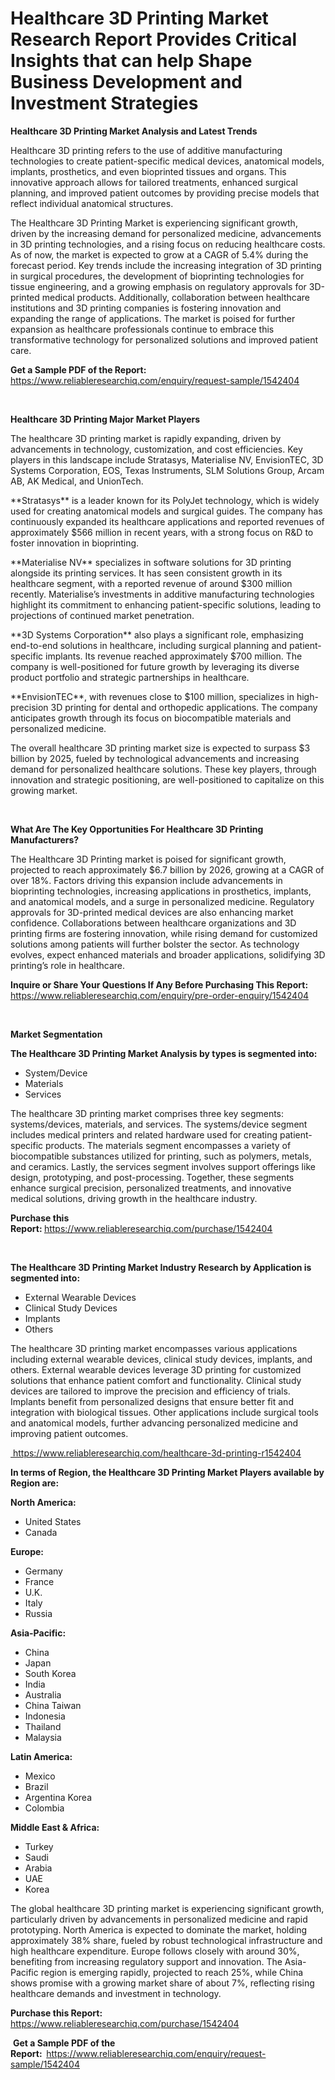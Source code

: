 <p><h1>Healthcare 3D Printing Market Research Report Provides Critical Insights that can help Shape Business Development and Investment Strategies</h1></p><p><strong>Healthcare 3D Printing Market Analysis and Latest Trends</strong></p>
<p><p>Healthcare 3D printing refers to the use of additive manufacturing technologies to create patient-specific medical devices, anatomical models, implants, prosthetics, and even bioprinted tissues and organs. This innovative approach allows for tailored treatments, enhanced surgical planning, and improved patient outcomes by providing precise models that reflect individual anatomical structures.</p><p>The Healthcare 3D Printing Market is experiencing significant growth, driven by the increasing demand for personalized medicine, advancements in 3D printing technologies, and a rising focus on reducing healthcare costs. As of now, the market is expected to grow at a CAGR of 5.4% during the forecast period. Key trends include the increasing integration of 3D printing in surgical procedures, the development of bioprinting technologies for tissue engineering, and a growing emphasis on regulatory approvals for 3D-printed medical products. Additionally, collaboration between healthcare institutions and 3D printing companies is fostering innovation and expanding the range of applications. The market is poised for further expansion as healthcare professionals continue to embrace this transformative technology for personalized solutions and improved patient care.</p></p>
<p><strong>Get a Sample PDF of the Report:&nbsp;</strong> <a href="https://www.reliableresearchiq.com/enquiry/request-sample/1542404?utm_campaign=1087&utm_medium=2&utm_source=Github&utm_content=ia&utm_term=13042025&utm_id=healthcare-3d-printing">https://www.reliableresearchiq.com/enquiry/request-sample/1542404</a></p>
<p>&nbsp;</p>
<p><strong>Healthcare 3D Printing Major Market Players</strong></p>
<p><p>The healthcare 3D printing market is rapidly expanding, driven by advancements in technology, customization, and cost efficiencies. Key players in this landscape include Stratasys, Materialise NV, EnvisionTEC, 3D Systems Corporation, EOS, Texas Instruments, SLM Solutions Group, Arcam AB, AK Medical, and UnionTech. </p><p>**Stratasys** is a leader known for its PolyJet technology, which is widely used for creating anatomical models and surgical guides. The company has continuously expanded its healthcare applications and reported revenues of approximately $566 million in recent years, with a strong focus on R&D to foster innovation in bioprinting.</p><p>**Materialise NV** specializes in software solutions for 3D printing alongside its printing services. It has seen consistent growth in its healthcare segment, with a reported revenue of around $300 million recently. Materialise’s investments in additive manufacturing technologies highlight its commitment to enhancing patient-specific solutions, leading to projections of continued market penetration.</p><p>**3D Systems Corporation** also plays a significant role, emphasizing end-to-end solutions in healthcare, including surgical planning and patient-specific implants. Its revenue reached approximately $700 million. The company is well-positioned for future growth by leveraging its diverse product portfolio and strategic partnerships in healthcare.</p><p>**EnvisionTEC**, with revenues close to $100 million, specializes in high-precision 3D printing for dental and orthopedic applications. The company anticipates growth through its focus on biocompatible materials and personalized medicine.</p><p>The overall healthcare 3D printing market size is expected to surpass $3 billion by 2025, fueled by technological advancements and increasing demand for personalized healthcare solutions. These key players, through innovation and strategic positioning, are well-positioned to capitalize on this growing market.</p></p>
<p>&nbsp;</p>
<p><strong>What Are The Key Opportunities For Healthcare 3D Printing Manufacturers?</strong></p>
<p><p>The Healthcare 3D Printing market is poised for significant growth, projected to reach approximately $6.7 billion by 2026, growing at a CAGR of over 18%. Factors driving this expansion include advancements in bioprinting technologies, increasing applications in prosthetics, implants, and anatomical models, and a surge in personalized medicine. Regulatory approvals for 3D-printed medical devices are also enhancing market confidence. Collaborations between healthcare organizations and 3D printing firms are fostering innovation, while rising demand for customized solutions among patients will further bolster the sector. As technology evolves, expect enhanced materials and broader applications, solidifying 3D printing’s role in healthcare.</p></p>
<p><strong>Inquire or Share Your Questions If Any Before Purchasing This Report:</strong> <a href="https://www.reliableresearchiq.com/enquiry/pre-order-enquiry/1542404?utm_campaign=1087&utm_medium=2&utm_source=Github&utm_content=ia&utm_term=13042025&utm_id=healthcare-3d-printing">https://www.reliableresearchiq.com/enquiry/pre-order-enquiry/1542404</a></p>
<p>&nbsp;</p>
<p><strong>Market Segmentation</strong></p>
<p><strong>The Healthcare 3D Printing Market Analysis by types is segmented into:</strong></p>
<p><ul><li>System/Device</li><li>Materials</li><li>Services</li></ul></p>
<p><p>The healthcare 3D printing market comprises three key segments: systems/devices, materials, and services. The systems/device segment includes medical printers and related hardware used for creating patient-specific products. The materials segment encompasses a variety of biocompatible substances utilized for printing, such as polymers, metals, and ceramics. Lastly, the services segment involves support offerings like design, prototyping, and post-processing. Together, these segments enhance surgical precision, personalized treatments, and innovative medical solutions, driving growth in the healthcare industry.</p></p>
<p><strong>Purchase this Report:&nbsp;</strong><a href="https://www.reliableresearchiq.com/purchase/1542404?utm_campaign=1087&utm_medium=2&utm_source=Github&utm_content=ia&utm_term=13042025&utm_id=healthcare-3d-printing">https://www.reliableresearchiq.com/purchase/1542404</a></p>
<p>&nbsp;</p>
<p><strong>The Healthcare 3D Printing Market Industry Research by Application is segmented into:</strong></p>
<p><ul><li>External Wearable Devices</li><li>Clinical Study Devices</li><li>Implants</li><li>Others</li></ul></p>
<p><p>The healthcare 3D printing market encompasses various applications including external wearable devices, clinical study devices, implants, and others. External wearable devices leverage 3D printing for customized solutions that enhance patient comfort and functionality. Clinical study devices are tailored to improve the precision and efficiency of trials. Implants benefit from personalized designs that ensure better fit and integration with biological tissues. Other applications include surgical tools and anatomical models, further advancing personalized medicine and improving patient outcomes.</p></p>
<p><a href="https://www.reliableresearchiq.com/healthcare-3d-printing-r1542404?utm_campaign=1087&utm_medium=2&utm_source=Github&utm_content=ia&utm_term=13042025&utm_id=healthcare-3d-printing">&nbsp;https://www.reliableresearchiq.com/healthcare-3d-printing-r1542404</a></p>
<p><strong>In terms of Region, the Healthcare 3D Printing Market Players available by Region are:</strong></p>
<p>
    <p> <strong> North America: </strong>
        <ul>
            <li>United States</li>
            <li>Canada</li>
        </ul>
        </p> 
    <p> <strong> Europe: </strong>
        <ul>
            <li>Germany</li>
            <li>France</li>
            <li>U.K.</li>
            <li>Italy</li>
            <li>Russia</li>
        </ul>
        </p> 
    <p> <strong> Asia-Pacific: </strong>
        <ul>
            <li>China</li>
            <li>Japan</li>
            <li>South Korea</li>
            <li>India</li>
            <li>Australia</li>
            <li>China Taiwan</li>
            <li>Indonesia</li>
            <li>Thailand</li>
            <li>Malaysia</li>
        </ul>
        </p> 
    <p> <strong> Latin America: </strong>
        <ul>
            <li>Mexico</li>
            <li>Brazil</li>
            <li>Argentina Korea</li>
            <li>Colombia</li>
        </ul>
        </p> 
    <p> <strong> Middle East & Africa: </strong>
        <ul>
            <li>Turkey</li>
            <li>Saudi</li>
            <li>Arabia</li>
            <li>UAE</li>
            <li>Korea</li>
        </ul>
    </p>
    </p>
<p><p>The global healthcare 3D printing market is experiencing significant growth, particularly driven by advancements in personalized medicine and rapid prototyping. North America is expected to dominate the market, holding approximately 38% share, fueled by robust technological infrastructure and high healthcare expenditure. Europe follows closely with around 30%, benefiting from increasing regulatory support and innovation. The Asia-Pacific region is emerging rapidly, projected to reach 25%, while China shows promise with a growing market share of about 7%, reflecting rising healthcare demands and investment in technology.</p></p>
<p><strong>Purchase this Report: </strong><a href="https://www.reliableresearchiq.com/purchase/1542404?utm_campaign=1087&utm_medium=2&utm_source=Github&utm_content=ia&utm_term=13042025&utm_id=healthcare-3d-printing">https://www.reliableresearchiq.com/purchase/1542404</a></p>
<p>&nbsp;<strong>Get a Sample PDF of the Report:&nbsp;&nbsp;</strong><a href="https://www.reliableresearchiq.com/enquiry/request-sample/1542404?utm_campaign=1087&utm_medium=2&utm_source=Github&utm_content=ia&utm_term=13042025&utm_id=healthcare-3d-printing">https://www.reliableresearchiq.com/enquiry/request-sample/1542404</a></p>
<p><strong></strong></p>
<p><p></p><p></p><p></p></p>